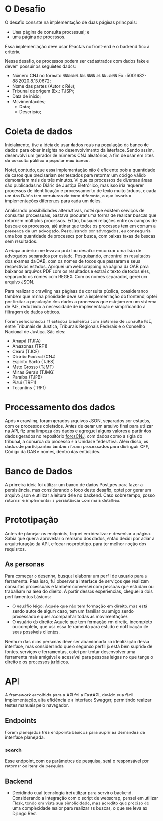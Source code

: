 # O Desafio

O desafio consiste na implementação de duas páginas principais:
- Uma página de consulta processual; e
- uma página de processos.

Essa implementação deve usar ReactJs no front-end e o backend fica à critério.

Nesse desafio, os processos podem ser cadastrados com dados fake e devem possuir os seguintes dados:

- Número CNJ no formato `NNNNNNN-NN.NNNN.N.NN.NNNN` Ex.: 5001682-88.2020.8.13.0672;
- Nome das partes (Autor x Réu);
- Tribunal de origem (Ex.: TJSP);
- Data de início;
- Movimentações;
  - Data;
  - Descrição;

# Coleta de dados
Inicialmente, tive a ideia de usar dados reais na população do banco de dados, para obter insights no desenvolvimento da interface. Sendo assim, desenvolvi um gerador de números CNJ aleatórios, a fim de usar em sites de consulta pública e popular meu banco. 

Notei, contudo, que essa implementação não é eficiente pois a quantidade de casos que precisariam ser testados para retornar um código válido demorariam mais de três minutos. Vi que os processos de diversas áreas são publicadas no Diário de Justiça Eletrônico, mas isso iria requerer processos de identificação e processamento de texto muito árduos, e cada um dos DJe's tem estruturas de texto diferente, o que levaria a implementações diferentes para cada um deles.

Analisando possibilidades alternativas, notei que existem serviços de consultas processuais, bastava procurar uma forma de realizar buscas que retornem múltiplos processos.
Então, busquei relações entre os campos de busca e os processos, até atinar que todos os processos tem em comum a presença de um advogado. Pesquisando por advogados, eu conseguiria uma boa quantidade de processos por busca, com baixas taxas de buscas sem resultados.

A etapa anterior me leva ao próximo desafio: encontrar uma lista de advogados separados por estado. Pesquisando, encontrei os resultados dos exames da OAB, com os nomes de todos que passaram e seus respectivos estados.
Apliquei um webscrapping na página da OAB para baixar os arquivos PDF com os resultados e extraí o texto de todos eles, separando os nomes com REGEX. Com os nomes separados, gerei um arquivo JSON.

Para realizar o crawling nas páginas de consulta pública, considerando também que minha prioridade deve ser a implementação do frontend, optei por limitar a população dos dados a processos que estejam em um sistema de PJE, reduzindo a necessidade de implementação e simplificando a filtragem de dados obtidos.

Foram selecionados 11 estados brasileiros com sistemas de consulta PJE, entre Tribunais de Justiça, Tribunais Regionais Federais e o Conselho Nacional de Justiça. São eles:
- Amapá (TJPA)
- Amazonas (TRF1)
- Ceará (TJCE)
- Distrito Federal (CNJ)
- Espírito Santo  (TJES)
- Mato Grosso (TJMT)
- Minas Gerais (TJMG)
- Paraíba (TJPB)
- Piauí (TRF1)
- Tocantins (TRF1)

# Processamento dos dados
Após o crawling, foram gerados arquivos JSON, separados por estados, com os processos coletados. Antes de gerar um arquivo final para utilizar na API, fiz uma limpeza dos dados e agreguei alguns valores a partir dos dados gerados no repositório [forosCNJ](https://github.com/abjur/forosCNJ), com dados como a sigla do tribunal, a comarca do processo e a Unidade federativa. Além disso, os dados de participantes também foram processados para distinguir CPF, Código da OAB e nomes, dentro das entidades.

# Banco de Dados
A primeira ideia foi utilizar um banco de dados Postgres para fazer a persistência, mas considerando o foco deste desafio, optei por gerar um arquivo .json e utilizar a leitura dele no backend. Caso sobre tempo, posso retornar e implementar a persistência com mais detalhes.

# Prototipação
Antes de planejar os endpoints, foquei em idealizar e desenhar a página. Sabia que queria aproveitar o realismo dos dados, então decidi por adiar a arquiteturação da API, e focar no protótipo, para ter melhor noção dos requisitos.

## As personas
Para começar o desenho, busquei elaborar um perfil de usuário para a ferramenta. Para isso, fui observar a interface de serviços que realizam consultas processuais e também conversei com pessoas que estudam ou trabalham na área do direito. A partir dessas experiências, cheguei a dois perfilamentos básicos:
- O usuáfio leigo: Aquele que não tem formação em direito, mas está sendo autor de algum caso, tem um familiar ou amigo sendo processado e quer acompanhar todas as movimentações
- O usuário do direito: Aquele que tem formação em direito, incompleto ou completo, que usa essa ferramenta para estudo e notificação de seus possíveis clientes.

Nenhum das duas personas deve ser abandonada na idealização dessa interface, mas considerando que o segundo perfil já está bem suprido de fontes, serviços e ferramentas, optei por tentar desenvolver uma ferramenta mais amigável e acessível para pessoas leigas no que tange o direito e os processos jurídicos.



# API
A framework escolhida para a API foi a FastAPI, devido sua fácil implementação, alta eficiência e a interface Swagger, permitindo realizar testes manuais pelo navegador. 

## Endpoints
Foram planejados três endpoints básicos para suprir as demandas da interface planejada.

### search
Esse endpoint, com os parâmetros de pesquisa, será o responsável por retornar os itens de pesquisa

## Backend
- Decidindo qual tecnologia irei utilizar para servir o backend. Considerando a integração com o script de webscrap, pensei em utilizar Flask, tendo em vista sua simplicidade, mas acredito que preciso de uma complexidade maior para realizar as buscas, o que me leva ao Django Rest. 